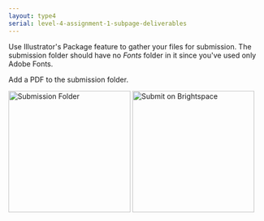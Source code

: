 ```yaml
---
layout: type4
serial: level-4-assignment-1-subpage-deliverables
---
```

Use Illustrator's Package feature to gather your files for submission. The submission folder should have no *Fonts* folder in it since you've used only Adobe Fonts.

Add a PDF to the submission folder.

<img width="240" alt="Submission Folder" src="{{ site.baseurl }}/svg/submission-folder.svg">

<img width="240" alt="Submit on Brightspace" src="{{ site.baseurl }}/svg/button-submit.svg">